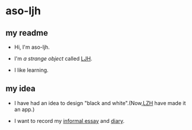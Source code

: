 # aso-ljh

## my readme

-  Hi, I'm aso-ljh.

- I'm *a strange object*  called [LJH](https://github.com/aso-ljh).

- I like learning.

## my idea

- I have had an idea to design "black and white".(Now,[LZH](https://github.com/HPLZH) have made it an app.)

- I want to record my [informal essay](https://github.com/aso-ljh/aso-ljh/blob/main/my%20informal%20essay.md) and [diary](https://github.com/aso-ljh/aso-ljh/blob/main/my%20diary.md).
